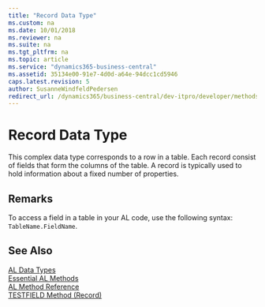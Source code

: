 ```yaml
---
title: "Record Data Type"
ms.custom: na
ms.date: 10/01/2018
ms.reviewer: na
ms.suite: na
ms.tgt_pltfrm: na
ms.topic: article
ms.service: "dynamics365-business-central"
ms.assetid: 35134e00-91e7-4d0d-a64e-94dcc1cd5946
caps.latest.revision: 5
author: SusanneWindfeldPedersen
redirect_url: /dynamics365/business-central/dev-itpro/developer/methods-auto/library
---
```

# Record Data Type
This complex data type corresponds to a row in a table. Each record consist of fields that form the columns of the table. A record is typically used to hold information about a fixed number of properties.  
  
## Remarks  
 To access a field in a table in your AL code, use the following syntax: `TableName.FieldName`.

## See Also
[AL Data Types](devenv-al-data-types.md)   
[Essential AL Methods](../devenv-essential-al-methods.md)   
[AL Method Reference](../methods/devenv-al-method-reference.md)  
[TESTFIELD Method (Record)](../methods/devenv-testfield-method-record.md)  